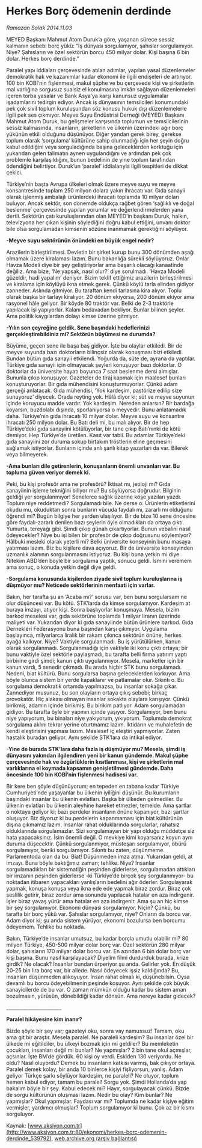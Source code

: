 # Herkes Borç ödemenin derdinde

*Ramazan Solak 2014.11.03*

<div class="pNewsDetailMainContent" itemprop="articleBody">
 <p>
  MEYED Başkanı Mahmut Atom Duruk’a göre, yaşanan sürece sessiz kalmanın sebebi borç yükü: “İş dünyası sorgulamıyor, şahıslar sorgulamıyor. Niye? Şahısların ve özel sektörün borcu 450 milyar dolar. Kişi başına 6 bin dolar. Herkes borç derdinde.”
 </p>
 <p>
  Paralel yapı iddiaları çerçevesinde atılan adımlar, yapılan yasal düzenlemeler demokratik hak ve kazanımlar kadar ekonomi ile ilgili endişeleri de artırıyor. 100 bin KOBİ’nin fişlenmesi, makul şüphe ve bu çerçevede kişi ve şirketlerin mal varlığına sorgusuz sualsiz el konulmasına imkân sağlayan düzenlemeleri içeren torba yasalar ve Bank Asya’ya karşı kanunsuz uygulamalar işadamlarını tedirgin ediyor. Ancak iş dünyasının temsilcileri konumundaki pek çok sivil toplum kuruluşundan söz konusu hukuk dışı düzenlemelerle ilgili pek ses çıkmıyor. Meyve Suyu Endüstrisi Derneği (MEYED) Başkanı Mahmut Atom Duruk, bu gelişmeler karşısında toplumun ve temsilcilerinin sessiz kalmasında, insanların, şirketlerin ve ülkenin üzerindeki ağır borç yükünün etkili olduğunu düşünüyor. Diğer yandan gerek birey, gerekse toplum olarak ‘sorgulama’ kültürüne sahip olunmadığı için her şeyin doğru kabul edildiğini veya sorguladığında başına geleceklerden korktuğu için yukarıdan gelen talimatın aynen uygulandığını ve ardından pek çok problemle karşılaşıldığını, bunun bedelinin de yine toplum tarafından ödendiğini belirtiyor. Duruk’un ‘paralel’ iddialarıyla ilgili tespitleri de dikkat çekici.
 </p>
 <p>
  Türkiye’nin başta Avrupa ülkeleri olmak üzere meyve suyu ve meyve konsantresinde toplam 250 milyon dolara yakın ihracatı var. Gıda sanayii olarak işlenmiş ambalajlı ürünlerdeki ihracatı toplamda 10 milyar doları buluyor. Ancak sektör, son dönemde oldukça rağbet gören ‘sağlıklı ve doğal beslenme’ çerçevesinde yapılan yorumlar ve değerlendirmelerden yana dertli. Sektörün çatı kuruluşlarından olan MEYED’in başkanı Duruk, halkın, televizyona her çıkan kişinin söylediğini doğru kabul ettiğini, unvanı doktor bile olsa sorgulamadan kimsenin sözüne inanmamak gerektiğini söylüyor.
 </p>
 <p>
  <strong>
   -Meyve suyu sektörünün önündeki en büyük engel nedir?
  </strong>
 </p>
 <p>
  Arazilerin birleştirilmesi. Devletin bir şirket kurup bunu 300 dönümden aşağı olmamak üzere kiralaması lazım. Bunu bakanlığa sürekli söylüyoruz. Onlar Havza Modeli diye bir şey geliştiriyorlar ama başarılı olacağı kanaatinde değiliz. Ama bize, ‘Ne yapsak, nasıl olur?’ diye sorulmadı. ‘Havza Modeli güzeldir, hadi yapalım’ deniyor. Bizim teklif ettiğimiz arazilerin birleştirilmesi ve kiralama için köylüyü ikna etmek gerek. Çünkü köylü tarla elinden gidiyor zanneder. Aslında gitmiyor. Bu taraftan kendi tarlasına kira alıyor. Toplu olarak başka bir tarlayı kiralıyor. 20 dönüm ekiyorsa, 200 dönüm ekiyor ama rasyonel hâle geliyor. Bir köyde 80 traktör var. Belki de 2-3 traktörle yapılacak işi yapıyorlar. Kalanı bedavadan bekliyor. Bunlar bilinen şeyler. Ama politik kaygılardan dolayı kimse üzerine gitmiyor.
 </p>
 <p>
  <strong>
   -Yılın son çeyreğine geldik. Sene başındaki hedeflerinizi gerçekleştirebildiniz mi? Sektörün büyümesi ne durumda?
  </strong>
 </p>
 <p>
  Büyüme, geçen sene ile başa baş gidiyor. İşte bu olaylar etkiledi. Bir de meyve suyunda bazı doktorların bilinçsiz olarak konuşması bizi etkiledi. Bundan bütün gıda sanayii etkilendi. Yoğurda da, süte de, ayrana da yaptılar. Türkiye gıda sanayii için olmayacak şeyleri konuşuyor bazı doktorlar. O doktorlar da üniversite hayatı boyunca 7 saat beslenme dersi almışlar. Bununla çıkıp konuşuyor. Gazeteler de tiraj kapmak için maalesef bunları konuşturuyorlar. Bir gıda mühendisini konuşturmuyorlar. Çünkü adam gerçeği anlatacak. Gıda mühendisi, ‘Yok kardeşim, pastörize edilip size sunuyoruz’ diyecek. Orada reyting yok. Hâlâ diyor ki; süt ve meyve suyunun içinde koruyucu madde vardır. Yok kardeşim. Nereden anlarsın? Bir bardağa koyarsın, buzdolabı dışında, sporlanıyorsa o meyvedir. Bunu anlatamadık daha. Türkiye’nin gıda ihracatı 10 milyar dolar. Meyve suyu ve konsantre ihracatı 250 milyon dolar. Bu Batı deli mi, bu malı alıyor. Bir de hep Türkiye’deki gıda sanayiini kötülüyorlar, bir tane çıkıp Batı’nınki de kötü demiyor. Hep Türkiye’de üretilen. Kasıt var tabii. Bu adamlar Türkiye’deki gıda sanayiini zor duruma sokup birtakım tröstlerin eline geçmesini sağlamak istiyorlar. Bunların içinde anlı şanlı kitap yazarları da var. Bilerek veya bilmeyerek.
 </p>
 <p>
  <strong>
   -Ama bunları dile getirenlerin, konuşanların önemli unvanları var. Bu topluma güven veriyor demek ki.
  </strong>
 </p>
 <p>
  Peki, bu kişi profesör ama ne profesörü? İktisat mı, jeoloji mi? Gıda sanayiinin işleme tekniğini biliyor mu? Bu söylüyorsa doğrudur. Bilginin geldiği yer sorgulanmıyor! Senelerce sağlık üzerine köşe yazıları yazdı. Toplum niye reddetmedi? Sorgulamadı bile. Ne derse o. Ürünlerin etiketlerini okudu mu, okuduktan sonra bunların vücuda faydalı mı, zararlı mı olduğunu öğrendi mi? Bugün bilgiye her yerden ulaşılıyor. Bir de bize 10 sene öncesine göre faydalı-zararlı denilen bazı şeylerin öyle olmadıkları da ortaya çıktı. Yumurta, tereyağı gibi. Şimdi çıkıp günah çıkartıyorlar. Bunun vebalini nasıl ödeyecekler? Niye bu işi bilen bir profesör de çıkıp doğrusunu söylemiyor? Hâlbuki mesleki olarak yeterli mi? Belki üniversite konseyinin bunu masaya yatırması lazım. Biz bu kişilere dava açıyoruz. Bir de üniversite konseyinden uzmanlık alanının sorgulanmasını istiyoruz. Bu kişi buna yetkin mi diye. Nitekim ABD’den böyle bir sorgulama yaptık, sonucu geldi. İsmini veremem ama sonuç, o konuda yetkin değil diye geldi.
 </p>
 <p>
  <strong>
   -Sorgulama konusunda kişilerden ziyade sivil toplum kuruluşlarına iş düşmüyor mu? Neticede sektörlerinin menfaati için varlar.
  </strong>
 </p>
 <p>
  Bakın, her tarafta şu an ‘Acaba mı?’ sorusu var, ben bunu sorgularsam ne olur düşüncesi var. Bu kötü. STK’larda da kimse sorgulamıyor. Kardeşim at buraya imzayı, atıyor kişi. Sonra başlıyorlar konuşmaya. Mesela, bizim barkod meselesi var, gıda sektörüne toplamda 1 milyar liranın üzerinde maliyeti var. Yukarıdan diyor ki gıda sanayiinde bütün ürünlere barkod. Gıda Dernekleri Federasyonu buna başından karşı çıkmıyor. Uygulama başlayınca, milyarlarca liralık bir rakam çıkınca sektörün önüne, herkes ayağa kalkıyor. Niye? Vaktiyle sorgulanmadı. Bu iş yürütülürken, kanun olarak sorgulanmadı. Sorgulanmadığı için vaktiyle iki konu çıktı ortaya; bir bunu vaktiyle özel sektörle paylaşmadı, bu tarafta belli firma yatırım yaptı birbirine girdi şimdi; kanun çıktı uygulanmıyor. Mesela, marketler için bir kanun vardı, 5 senedir çıkmadı. Bu arada hiçbir STK bunu sorgulamadı. Nedeni, biat kültürü. Bunu sorgularsa başına geleceklerden korkuyor. Ama böyle olunca sistem bir yerde kapaklanır ve patlamalar olur. Sıkıntı o. Bu sorgulama demokratik ortamda yapılmazsa, bu insanlar sokağa çıkar. Zannediyor musunuz, bu son olayların ortaya çıkış sebebi; birkaç provokatör. Hiç alakası olmayan insanlar sokakta olaylara karışıyor. Çünkü birikmiş, adamın içinde birikmiş. Bu birikim patlıyor. Adam sorgulamadan gidiyor. Bu tarafta öyle bir yapının içinde yaşıyor. Sorgulamıyor, ben bunu niye yapıyorum, bu binaları niye yakıyorum, yıkıyorum. Toplumda demokrat sorgulama aklını tekrar yerine oturtmamız lazım. İktidarın ve muhalefetin de kendi eleştirisini yapması lazım. Maalesef iç eleştiri yapmıyorlar. Zaten hastalık buradan geliyor. Aynı şekilde STK’lara da intikal ediyor.
 </p>
 <p>
  <strong>
   -Yine de burada STK’lara daha fazla iş düşmüyor mu? Mesela, şimdi iş dünyasını yakından ilgilendiren yeni bir kanun gündemde. Makul şüphe çerçevesinde hak ve özgürlüklerin kısıtlanması, kişi ve şirketlerin mal varlıklarına el koymada kapsamın genişletilmesi gündemde. Daha öncesinde 100 bin KOBİ’nin fişlenmesi hadisesi var.
  </strong>
 </p>
 <p>
  Bir kere ben şöyle düşünüyorum; en tepeden en tabana kadar Türkiye Cumhuriyeti’nde yaşayanlar bu ülkenin iyiliğini düşünür. Bu kurumların başındaki insanlar bu ülkenin evlatları. Başka bir ülkeden gelmediler. Bu ülkenin evlatları bu ülkenin aleyhine hareket etmezler, temelde. Ama şartlar o noktaya geliyor ki; bazı perdeler insanların önüne kapanıyor, bazı şartlar oluşuyor. Biz diyoruz ki bu perdelerin kapanmaması için biat kültürünün dışına çıkmamız lazım. İnsanlar rahat olduklarında sorgularlar, rahatsız olduklarında sorgulamazlar. Sizi sorgulamayan bir yapı olduğu müddetçe siz hata yapacaksınız. İsim önemli değil. O mevkiye kimi koyarsanız koyun aynı duruma düşecektir. Çünkü sorgulanmıyor, müsteşarı sorgulamıyor, öbürü sorgulamıyor, beriki sorgulamıyor. Sıkıntı bu zaten; düşünmeme. Parlamentoda olan da bu: Biat! Düşünmeden imza atma. Yukarıdan geldi, at imzayı. Buna böyle baktığımız zaman; tehlike. Niye? İnsanlar sorgulamadıkları bir sistematiğin peşinden giderlerse, sorgulamadan attıkları bir imzanın peşinden giderlerse -ki Türkiye’de birçok şey sorgulanmıyor- bu noktadan itibaren yapacakları yanlışların bedelini ağır öderler. Sorgulayarak yapmak, konuşa konuşa veya ikna ede ede yapmak biraz zordur. Biraz çok seslilik getirir, biraz zordur ama sonunda yapılacak hatalar en aza indirgenir. İşler biraz yavaş yürür ama hatalar en aza indirgenir. Ama şu an hiç kimse bir şey sorgulamıyor. Ekonomi dünyası sorgulamıyor. Niçin? Çünkü, bu tarafta bir borç yükü var. Şahıslar sorgulamıyor, niye? Onların da borcu var. Adam diyor ki; şu anda sistem yürüyor, ekonomi bozulursa ben borcumu ödeyemem. Tehlike bu noktada.
 </p>
 <p>
  Bakın, Türkiye’de insanlar umutsuz, bu kadar borçla umutlu olabilir mi? 80 milyon Türkiye, 450-500 milyar dolar borç var. Özel sektörün 280 milyar dolar, şahısların 170 milyar dolar borcu var. En azından 6 bin dolar borç var kişi başına. Bunu nasıl karşılayacak? Diyelim filmi durdurduk burada, krize girdik? Ne olacak? İnsanlar bundan ürperiyor şu anda. Gelirler yok. En düşük 20-25 bin lira borç var, bir ailede. Nasıl ödeyecek işsiz kaldığında? Bu, insanları düşünmeden alıkoyuyor. İnsan rahat olmalı ki, düşünebilsin. Oysa devamlı bu borcu ödeyebilmenin peşinde koşuyor. Aynı şekilde çok büyük sanayicilerde de bu var. O zaman mümkün olduğu kadar bu sistem aman bozulmasın, yürüsün, dönebildiği kadar dönsün. Ama nereye kadar gidecek?
 </p>
 <p>
  _______________________
 </p>
 <p>
  <strong>
   Paralel hikâyesine kim inanır?
  </strong>
 </p>
 <p>
  Bizde şöyle bir şey var; gazeteyi oku, sonra vay namussuz! Tamam, oku ama git bir araştır. Mesela paralel. Ne paraleli kardeşim? Bu insanlar özel bir ülkede mi eğitildiler, bu ülkeyi bozmak için mi geldiler? Bu memleketin çocukları, insanları değil mi bunlar? Ne yapmışlar? 2 bin tane okul açmışlar, açsınlar. İşte BM’de gördük. 60 kişi oy verdi. Eskiden 130 veriyordu. Ne oldu? Nasıl oluyordu? Demek bu insanların katkısı varmış, bak çıkıyor ortaya. Paralel demek kolay, bir anda 10 binlerce kişiyi fişliyorsun, yanlış. Adam geliyor Türkçe şarkı söylüyor kardeşim, ne paraleli? Ne oluyor, toplum hemen kabul ediyor, tamam bu paralel! Sorgu yok. Şimdi Hollanda’da yap bakalım böyle bir şey. Kabul edecek mi? Hayır, sorgulayacak çünkü. Bizde de sorgu kültürünün oluşması lazım. Nedir bu olay? Kim bunlar? Ne yapmışlar? Okul yapmışlar. Faydası var mı? Toplumda ne kadar kişiye eğitim vermişler, yardımcı olmuşlar? Toplum sorgulamıyor ki bunu. Çok az bir kısmı sorguluyor.
 </p>
 <p>
 </p>
</div>


Kaynak: [www.aksiyon.com.tr](http://www.aksiyon.com.tr:80/ekonomi/herkes-borc-odemenin-derdinde_539792), [web.archive.org (arşiv bağlantısı)](http://web.archive.org/web/20141221001430/http://www.aksiyon.com.tr:80/ekonomi/herkes-borc-odemenin-derdinde_539792)
